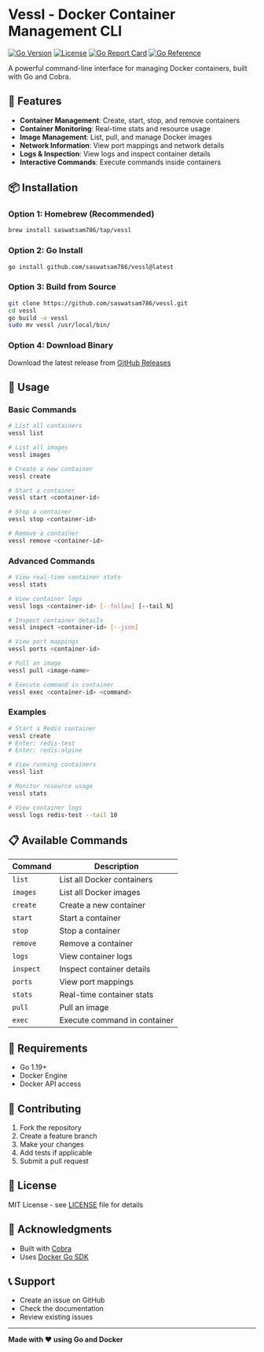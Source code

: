 # Vessl - Docker Container Management CLI

[![Go Version](https://img.shields.io/badge/Go-1.24+-blue.svg)](https://golang.org)
[![License](https://img.shields.io/badge/License-MIT-green.svg)](LICENSE)
[![Go Report Card](https://goreportcard.com/badge/github.com/saswatsam786/vessl)](https://goreportcard.com/report/github.com/saswatsam786/vessl)
[![Go Reference](https://pkg.go.dev/badge/github.com/saswatsam786/vessl.svg)](https://pkg.go.dev/github.com/saswatsam786/vessl)

A powerful command-line interface for managing Docker containers, built with Go and Cobra.

## 🚀 Features

- **Container Management**: Create, start, stop, and remove containers
- **Container Monitoring**: Real-time stats and resource usage
- **Image Management**: List, pull, and manage Docker images
- **Network Information**: View port mappings and network details
- **Logs & Inspection**: View logs and inspect container details
- **Interactive Commands**: Execute commands inside containers

## 📦 Installation

### Option 1: Homebrew (Recommended)

```bash
brew install saswatsam786/tap/vessl
```

### Option 2: Go Install

```bash
go install github.com/saswatsam786/vessl@latest
```

### Option 3: Build from Source

```bash
git clone https://github.com/saswatsam786/vessl.git
cd vessl
go build -o vessl
sudo mv vessl /usr/local/bin/
```

### Option 4: Download Binary

Download the latest release from [GitHub Releases](https://github.com/saswatsam786/vessl/releases)

## 🎯 Usage

### Basic Commands

```bash
# List all containers
vessl list

# List all images
vessl images

# Create a new container
vessl create

# Start a container
vessl start <container-id>

# Stop a container
vessl stop <container-id>

# Remove a container
vessl remove <container-id>
```

### Advanced Commands

```bash
# View real-time container stats
vessl stats

# View container logs
vessl logs <container-id> [--follow] [--tail N]

# Inspect container details
vessl inspect <container-id> [--json]

# View port mappings
vessl ports <container-id>

# Pull an image
vessl pull <image-name>

# Execute command in container
vessl exec <container-id> <command>
```

### Examples

```bash
# Start a Redis container
vessl create
# Enter: redis-test
# Enter: redis:alpine

# View running containers
vessl list

# Monitor resource usage
vessl stats

# View container logs
vessl logs redis-test --tail 10
```

## 📋 Available Commands

| Command   | Description                  |
| --------- | ---------------------------- |
| `list`    | List all Docker containers   |
| `images`  | List all Docker images       |
| `create`  | Create a new container       |
| `start`   | Start a container            |
| `stop`    | Stop a container             |
| `remove`  | Remove a container           |
| `logs`    | View container logs          |
| `inspect` | Inspect container details    |
| `ports`   | View port mappings           |
| `stats`   | Real-time container stats    |
| `pull`    | Pull an image                |
| `exec`    | Execute command in container |

## 🔧 Requirements

- Go 1.19+
- Docker Engine
- Docker API access

## 🤝 Contributing

1. Fork the repository
2. Create a feature branch
3. Make your changes
4. Add tests if applicable
5. Submit a pull request

## 📄 License

MIT License - see [LICENSE](LICENSE) file for details

## 🙏 Acknowledgments

- Built with [Cobra](https://github.com/spf13/cobra)
- Uses [Docker Go SDK](https://github.com/docker/docker)

## 📞 Support

- Create an issue on GitHub
- Check the documentation
- Review existing issues

---

**Made with ❤️ using Go and Docker**
